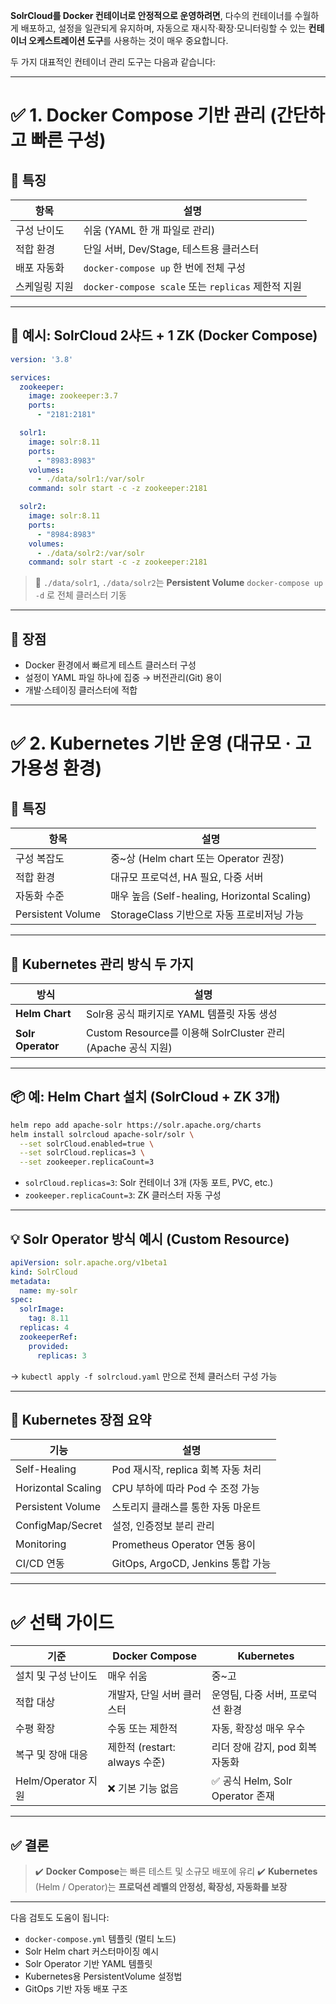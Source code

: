 **SolrCloud를 Docker 컨테이너로 안정적으로 운영하려면**,
다수의 컨테이너를 수월하게 배포하고, 설정을 일관되게 유지하며, 자동으로 재시작·확장·모니터링할 수 있는 **컨테이너 오케스트레이션 도구**를 사용하는 것이 매우 중요합니다.

두 가지 대표적인 컨테이너 관리 도구는 다음과 같습니다:

---

# ✅ 1. Docker Compose 기반 관리 (간단하고 빠른 구성)

## 📌 특징

| 항목      | 설명                                          |
| ------- | ------------------------------------------- |
| 구성 난이도  | 쉬움 (YAML 한 개 파일로 관리)                        |
| 적합 환경   | 단일 서버, Dev/Stage, 테스트용 클러스터                 |
| 배포 자동화  | `docker-compose up` 한 번에 전체 구성              |
| 스케일링 지원 | `docker-compose scale` 또는 `replicas` 제한적 지원 |

---

## 🧱 예시: SolrCloud 2샤드 + 1 ZK (Docker Compose)

```yaml
version: '3.8'

services:
  zookeeper:
    image: zookeeper:3.7
    ports:
      - "2181:2181"

  solr1:
    image: solr:8.11
    ports:
      - "8983:8983"
    volumes:
      - ./data/solr1:/var/solr
    command: solr start -c -z zookeeper:2181

  solr2:
    image: solr:8.11
    ports:
      - "8984:8983"
    volumes:
      - ./data/solr2:/var/solr
    command: solr start -c -z zookeeper:2181
```

> 📂 `./data/solr1`, `./data/solr2`는 **Persistent Volume**
> `docker-compose up -d` 로 전체 클러스터 기동

---

## 🚀 장점

* Docker 환경에서 빠르게 테스트 클러스터 구성
* 설정이 YAML 파일 하나에 집중 → 버전관리(Git) 용이
* 개발·스테이징 클러스터에 적합

---

# ✅ 2. Kubernetes 기반 운영 (대규모 · 고가용성 환경)

## 📌 특징

| 항목                | 설명                                       |
| ----------------- | ---------------------------------------- |
| 구성 복잡도            | 중\~상 (Helm chart 또는 Operator 권장)         |
| 적합 환경             | 대규모 프로덕션, HA 필요, 다중 서버                   |
| 자동화 수준            | 매우 높음 (Self-healing, Horizontal Scaling) |
| Persistent Volume | StorageClass 기반으로 자동 프로비저닝 가능            |

---

## 🧠 Kubernetes 관리 방식 두 가지

| 방식                | 설명                                                 |
| ----------------- | -------------------------------------------------- |
| **Helm Chart**    | Solr용 공식 패키지로 YAML 템플릿 자동 생성                       |
| **Solr Operator** | Custom Resource를 이용해 SolrCluster 관리 (Apache 공식 지원) |

---

## 📦 예: Helm Chart 설치 (SolrCloud + ZK 3개)

```bash
helm repo add apache-solr https://solr.apache.org/charts
helm install solrcloud apache-solr/solr \
  --set solrCloud.enabled=true \
  --set solrCloud.replicas=3 \
  --set zookeeper.replicaCount=3
```

* `solrCloud.replicas=3`: Solr 컨테이너 3개 (자동 포트, PVC, etc.)
* `zookeeper.replicaCount=3`: ZK 클러스터 자동 구성

---

## 💡 Solr Operator 방식 예시 (Custom Resource)

```yaml
apiVersion: solr.apache.org/v1beta1
kind: SolrCloud
metadata:
  name: my-solr
spec:
  solrImage:
    tag: 8.11
  replicas: 4
  zookeeperRef:
    provided:
      replicas: 3
```

→ `kubectl apply -f solrcloud.yaml` 만으로 전체 클러스터 구성 가능

---

## 🚀 Kubernetes 장점 요약

| 기능                 | 설명                            |
| ------------------ | ----------------------------- |
| Self-Healing       | Pod 재시작, replica 회복 자동 처리     |
| Horizontal Scaling | CPU 부하에 따라 Pod 수 조정 가능        |
| Persistent Volume  | 스토리지 클래스를 통한 자동 마운트           |
| ConfigMap/Secret   | 설정, 인증정보 분리 관리                |
| Monitoring         | Prometheus Operator 연동 용이     |
| CI/CD 연동           | GitOps, ArgoCD, Jenkins 통합 가능 |

---

# ✅ 선택 가이드

| 기준               | Docker Compose           | Kubernetes                  |
| ---------------- | ------------------------ | --------------------------- |
| 설치 및 구성 난이도      | 매우 쉬움                    | 중\~고                        |
| 적합 대상            | 개발자, 단일 서버 클러스터          | 운영팀, 다중 서버, 프로덕션 환경         |
| 수평 확장            | 수동 또는 제한적                | 자동, 확장성 매우 우수               |
| 복구 및 장애 대응       | 제한적 (restart: always 수준) | 리더 장애 감지, pod 회복 자동화        |
| Helm/Operator 지원 | ❌ 기본 기능 없음               | ✅ 공식 Helm, Solr Operator 존재 |

---

## ✅ 결론

> ✔️ **Docker Compose**는 빠른 테스트 및 소규모 배포에 유리
> ✔️ **Kubernetes** (Helm / Operator)는 **프로덕션 레벨의 안정성, 확장성, 자동화를 보장**

---

다음 검토도 도움이 됩니다:

* `docker-compose.yml` 템플릿 (멀티 노드)
* Solr Helm chart 커스터마이징 예시
* Solr Operator 기반 YAML 템플릿
* Kubernetes용 PersistentVolume 설정법
* GitOps 기반 자동 배포 구조
